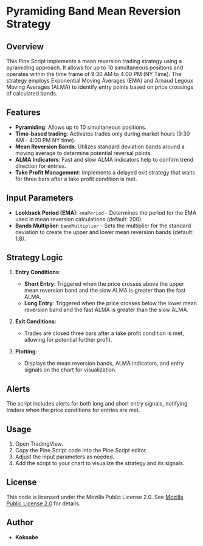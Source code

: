 # Pyramiding Band Mean Reversion Strategy

## Overview
This Pine Script implements a mean reversion trading strategy using a pyramiding approach. It allows for up to 10 simultaneous positions and operates within the time frame of 9:30 AM to 4:00 PM (NY Time). The strategy employs Exponential Moving Averages (EMA) and Arnaud Legoux Moving Averages (ALMA) to identify entry points based on price crossings of calculated bands.

## Features
- **Pyramiding**: Allows up to 10 simultaneous positions.
- **Time-based trading**: Activates trades only during market hours (9:30 AM - 4:00 PM NY time).
- **Mean Reversion Bands**: Utilizes standard deviation bands around a moving average to determine potential reversal points.
- **ALMA Indicators**: Fast and slow ALMA indicators help to confirm trend direction for entries.
- **Take Profit Management**: Implements a delayed exit strategy that waits for three bars after a take profit condition is met.

## Input Parameters
- **Lookback Period (EMA)**: `emaPeriod` - Determines the period for the EMA used in mean reversion calculations (default: 200).
- **Bands Multiplier**: `bandMultiplier` - Sets the multiplier for the standard deviation to create the upper and lower mean reversion bands (default: 1.8).

## Strategy Logic
1. **Entry Conditions**:
   - **Short Entry**: Triggered when the price crosses above the upper mean reversion band and the slow ALMA is greater than the fast ALMA.
   - **Long Entry**: Triggered when the price crosses below the lower mean reversion band and the fast ALMA is greater than the slow ALMA.

2. **Exit Conditions**:
   - Trades are closed three bars after a take profit condition is met, allowing for potential further profit.

3. **Plotting**:
   - Displays the mean reversion bands, ALMA indicators, and entry signals on the chart for visualization.

## Alerts
The script includes alerts for both long and short entry signals, notifying traders when the price conditions for entries are met.

## Usage
1. Open TradingView.
2. Copy the Pine Script code into the Pine Script editor.
3. Adjust the input parameters as needed.
4. Add the script to your chart to visualize the strategy and its signals.

## License
This code is licensed under the Mozilla Public License 2.0. See [Mozilla Public License 2.0](https://mozilla.org/MPL/2.0/) for details.

## Author
- **Kokoabe**
